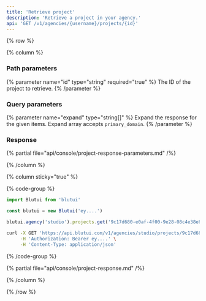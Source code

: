 ```yaml
---
title: 'Retrieve project'
description: 'Retrieve a project in your agency.'
api: 'GET /v1/agencies/{username}/projects/{id}'
---
```


{% row %}

{% column %}
### Path parameters

{% parameter name="id" type="string" required="true" %}
The ID of the project to retrieve.
{% /parameter %}

### Query parameters

{% parameter name="expand" type="string[]" %}
Expand the response for the given items. Expand array accepts `primary_domain`.
{% /parameter %}

### Response

{% partial file="api/console/project-response-parameters.md" /%}

{% /column %}

{% column sticky="true" %}

{% code-group %}

```ts {% process=false filename="Node.js" %}
import Blutui from 'blutui'

const blutui = new Blutui('ey....')

blutui.agency('studio').projects.get('9c17d680-e0af-4f00-9e28-08c4e38e89e0')
```

```bash {% process=false filename="cURL" %}
curl -X GET 'https://api.blutui.com/v1/agencies/studio/projects/9c17d680-e0af-4f00-9e28-08c4e38e89e0' \
     -H 'Authorization: Bearer ey....' \
     -H 'Content-Type: application/json'
```

{% /code-group %}

{% partial file="api/console/project-response.md" /%}

{% /column %}

{% /row %}
